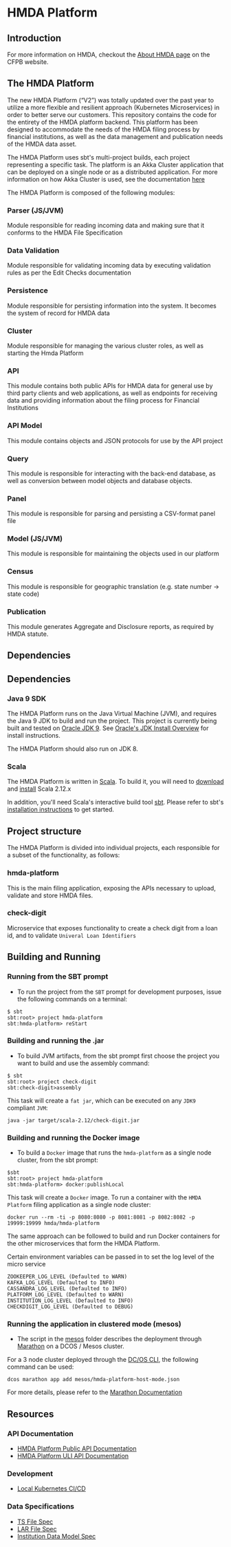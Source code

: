 # HMDA Platform

## Introduction

For more information on HMDA, checkout the [About HMDA page](http://www.consumerfinance.gov/data-research/hmda/learn-more) on the CFPB website.

## The HMDA Platform

The new HMDA Platform (“V2”) was totally updated over the past year to utilize a more flexible and resilient approach (Kubernetes Microservices) in order to better serve our customers. This repository contains the code for the entirety of the HMDA platform backend. This platform has been designed to accommodate the needs of the HMDA filing process by financial institutions, as well as the data management and publication needs of the HMDA data asset.

The HMDA Platform uses sbt's multi-project builds, each project representing a specific task. The platform is an Akka Cluster application that can be deployed on a single node or as a distributed application. For more information on how Akka Cluster is used, see the documentation [here](Documents/cluster.md)

The HMDA Platform is composed of the following modules:

### Parser (JS/JVM)

Module responsible for reading incoming data and making sure that it conforms to the HMDA File Specification

### Data Validation

Module responsible for validating incoming data by executing validation rules as per the Edit Checks documentation

### Persistence

Module responsible for persisting information into the system. It becomes the system of record for HMDA data

### Cluster

Module responsible for managing the various cluster roles, as well as starting the Hmda Platform

### API

This module contains both public APIs for HMDA data for general use by third party clients and web applications, as well as endpoints for receiving data and providing information about the filing process for Financial Institutions

### API Model

This module contains objects and JSON protocols for use by the API project

### Query

This module is responsible for interacting with the back-end database, as well as conversion between model objects and database objects.

### Panel

This module is responsible for parsing and persisting a CSV-format panel file

### Model (JS/JVM)

This module is responsible for maintaining the objects used in our platform

### Census

This module is responsible for geographic translation (e.g. state number -> state code)

### Publication

This module generates Aggregate and Disclosure reports, as required by HMDA statute.

## Dependencies


## Dependencies

### Java 9 SDK

The HMDA Platform runs on the Java Virtual Machine (JVM), and requires the Java 9 JDK to build and run the project. This project is currently being built and tested on [Oracle JDK 9](http://www.oracle.com/technetwork/java/javase/downloads/jdk8-downloads-2133151.html). See [Oracle's JDK Install Overview](http://docs.oracle.com/javase/9/docs/technotes/guides/install/install_overview.html) for install instructions.

The HMDA Platform should also run on JDK 8.

### Scala

The HMDA Platform is written in [Scala](http://www.scala-lang.org/). To build it, you will need to [download](http://www.scala-lang.org/download/) and [install](http://www.scala-lang.org/download/install.html) Scala 2.12.x

In addition, you'll need Scala's interactive build tool [sbt](https://www.scala-sbt.org/). Please refer to sbt's [installation instructions](https://www.scala-sbt.org/1.x/docs/Setup.html) to get started.

## Project structure

The HMDA Platform is divided into individual projects, each responsible for a subset of the functionality, as follows:

### hmda-platform

This is the main filing application, exposing the APIs necessary to upload, validate and store HMDA files. 

### check-digit 

Microservice that exposes functionality to create a check digit from a loan id, and to validate `Univeral Loan Identifiers` 


## Building and Running

### Running from the SBT prompt

* To run the project from the `SBT` prompt for development purposes, issue the following commands on a terminal:

```shell
$ sbt
sbt:root> project hmda-platform
sbt:hmda-platform> reStart
```


### Building and running the .jar

* To build JVM artifacts, from the sbt prompt first choose the project you want to build and use the assembly command:

```shell
$ sbt
sbt:root> project check-digit
sbt:check-digit>assembly
```
This task will create a `fat jar`, which can be executed on any `JDK9` compliant `JVM`:

`java -jar target/scala-2.12/check-digit.jar`

### Building and running the Docker image

* To build a `Docker` image that runs the `hmda-platform` as a single node cluster, from the sbt prompt:

```shell
$sbt
sbt:root> project hmda-platform
sbt:hmda-platform> docker:publishLocal
```
This task will create a `Docker` image. To run a container with the `HMDA Platform` filing application as a single node cluster:

`docker run --rm -ti -p 8080:8080 -p 8081:8081 -p 8082:8082 -p 19999:19999 hmda/hmda-platform` 

The same approach can be followed to build and run Docker containers for the other microservices that form the HMDA Platform. 

Certain environment variables can be passed in to set the log level of the micro service

```
ZOOKEEPER_LOG_LEVEL (Defaulted to WARN)
KAFKA_LOG_LEVEL (Defaulted to INFO)
CASSANDRA_LOG_LEVEL (Defaulted to INFO)
PLATFORM_LOG_LEVEL (Defaulted to WARN)
INSTITUTION_LOG_LEVEL (Defaulted to INFO)
CHECKDIGIT_LOG_LEVEL (Defaulted to DEBUG)
```

### Running the application in clustered mode (mesos)

* The script in the [mesos](../../mesos) folder describes the deployment through [Marathon](https://mesosphere.github.io/marathon/) on a DCOS / Mesos cluster.

For a 3 node cluster deployed through the [DC/OS CLI](https://docs.mesosphere.com/1.10/cli/), the following command can be used:

```shell
dcos marathon app add mesos/hmda-platform-host-mode.json
```

For more details, please refer to the [Marathon Documentation](https://mesosphere.github.io/marathon/)

## Resources

### API Documentation

* [HMDA Platform Public API Documentation](api/public-api.md)
* [HMDA Platform ULI API Documentation](api/uli.md)

### Development

* [Local Kubernetes CI/CD](development/kubernetes.md)

### Data Specifications

* [TS File Spec](spec/2018_File_Spec_TS.csv)
* [LAR File Spec](spec/2018_File_Spec_LAR.csv)
* [Institution Data Model Spec](spec/2018_Institution_Data_Model_Spec.csv)

